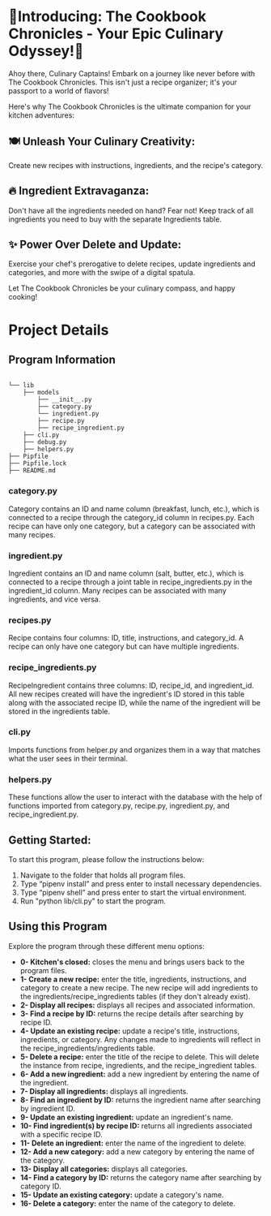<h1><b>🌟Introducing: The Cookbook Chronicles - Your Epic Culinary Odyssey!🌟</b></h1>

Ahoy there, Culinary Captains! Embark on a journey like never before with The Cookbook Chronicles. This isn't just a recipe organizer; it's your passport to a world of flavors!

Here's why The Cookbook Chronicles is the ultimate companion for your kitchen adventures:

<h2><b>🍽️ Unleash Your Culinary Creativity:</b></h2>

Create new recipes with instructions, ingredients, and the recipe's category.

<h2><b>🔥 Ingredient Extravaganza:</b></h2>

Don't have all the ingredients needed on hand? Fear not! Keep track of all ingredients you need to buy with the separate Ingredients table.

<h2><b>✨ Power Over Delete and Update:</b></h2>

Exercise your chef's prerogative to delete recipes, update ingredients and categories, and more with the swipe of a digital spatula.

Let The Cookbook Chronicles be your culinary compass, and happy cooking!

<h1>Project Details</h1>

<h2>Program Information</h2>

```console

└── lib
    ├── models
        ├── __init__.py
        ├── category.py
        └── ingredient.py
        ├── recipe.py
        ├── recipe_ingredient.py
    ├── cli.py
    ├── debug.py
    ├── helpers.py
├── Pipfile
├── Pipfile.lock
├── README.md
```

<h3>category.py</h3>

Category contains an ID and name column (breakfast, lunch, etc.), which is connected to a recipe through the category_id column in recipes.py. Each recipe can have only one category, but a category can be associated with many recipes.

<h3>ingredient.py</h3>

Ingredient contains an ID and name column (salt, butter, etc.), which is connected to a recipe through a joint table in recipe_ingredients.py in the ingredient_id column. Many recipes can be associated with many ingredients, and vice versa.

<h3>recipes.py</h3>

Recipe contains four columns: ID, title, instructions, and category_id. A recipe can only have one category but can have multiple ingredients.

<h3>recipe_ingredients.py</h3>

RecipeIngredient contains three columns: ID, recipe_id, and ingredient_id. All new recipes created will have the ingredient's ID stored in this table along with the associated recipe ID, while the name of the ingredient will be stored in the ingredients table.

<h3>cli.py</h3>

Imports functions from helper.py and organizes them in a way that matches what the user sees in their terminal.

<h3>helpers.py</h3>

These functions allow the user to interact with the database with the help of functions imported from category.py, recipe.py, ingredient.py, and recipe_ingredient.py.

<h2>Getting Started:</h2>

To start this program, please follow the instructions below:

1. Navigate to the folder that holds all program files.
2. Type “pipenv install” and press enter to install necessary dependencies.
3. Type “pipenv shell” and press enter to start the virtual environment.
4. Run "python lib/cli.py" to start the program.

<h2>Using this Program</h2>

Explore the program through these different menu options:

<ul>
    <li><b>0- Kitchen's closed:</b> closes the menu and brings users back to the program files.</li>
    <li><b>1- Create a new recipe:</b> enter the title, ingredients, instructions, and category to create a new recipe. The new recipe will add ingredients to the ingredients/recipe_ingredients tables (if they don't already exist).</li>
    <li><b>2- Display all recipes:</b> displays all recipes and associated information.</li>
    <li><b>3- Find a recipe by ID:</b> returns the recipe details after searching by recipe ID.</li>
    <li><b>4- Update an existing recipe:</b> update a recipe's title, instructions, ingredients, or category. Any changes made to ingredients will reflect in the recipe_ingredients/ingredients table.
    <li><b>5- Delete a recipe:</b> enter the title of the recipe to delete. This will delete the instance from recipe, ingredients, and the recipe_ingredient tables.</li>
    <li><b>6- Add a new ingredient:</b> add a new ingredient by entering the name of the ingredient.</li>
    <li><b>7- Display all ingredients:</b> displays all ingredients.</li>
    <li><b>8- Find an ingredient by ID:</b> returns the ingredient name after searching by ingredient ID.</li>
    <li><b>9- Update an existing ingredient:</b> update an ingredient's name.</li>
    <li><b>10- Find ingredient(s) by recipe ID:</b> returns all ingredients associated with a specific recipe ID.
    <li><b>11- Delete an ingredient:</b> enter the name of the ingredient to delete.</li>
    <li><b>12- Add a new category:</b> add a new category by entering the name of the category.</li>
    <li><b>13- Display all categories:</b> displays all categories.</li>
    <li><b>14- Find a category by ID:</b> returns the category name after searching by category ID.</li>
    <li><b>15- Update an existing category:</b> update a category's name.</li>
    <li><b>16- Delete a category:</b> enter the name of the category to delete.</li>
</ul>
